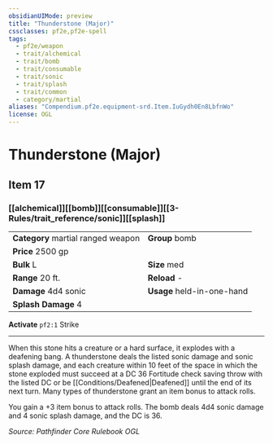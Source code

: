 ```yaml
---
obsidianUIMode: preview
title: "Thunderstone (Major)"
cssclasses: pf2e,pf2e-spell
tags:
  - pf2e/weapon
  - trait/alchemical
  - trait/bomb
  - trait/consumable
  - trait/sonic
  - trait/splash
  - trait/common
  - category/martial
aliases: "Compendium.pf2e.equipment-srd.Item.IuGydh0En8LbfnWo"
license: OGL
---
```

# Thunderstone (Major)
## Item 17
### [[alchemical]][[bomb]][[consumable]][[3-Rules/trait_reference/sonic]][[splash]]

|  |  |
| -- | -- |
| **Category** martial ranged weapon | **Group** bomb |
| **Price** 2500 gp |  |
| **Bulk** L | **Size** med |
|**Range** 20 ft.| **Reload** -|
| **Damage** 4d4 sonic  | **Usage** held-in-one-hand |
| **Splash Damage** 4 | |


**Activate** `pf2:1` Strike

* * *

When this stone hits a creature or a hard surface, it explodes with a deafening bang. A thunderstone deals the listed sonic damage and sonic splash damage, and each creature within 10 feet of the space in which the stone exploded must succeed at a DC 36 Fortitude check saving throw with the listed DC or be [[Conditions/Deafened|Deafened]] until the end of its next turn. Many types of thunderstone grant an item bonus to attack rolls.

You gain a +3 item bonus to attack rolls. The bomb deals 4d4 sonic damage and 4 sonic splash damage, and the DC is 36.

*Source: Pathfinder Core Rulebook*
*OGL*